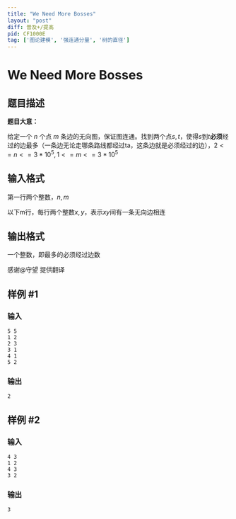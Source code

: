 ```yaml
---
title: "We Need More Bosses"
layout: "post"
diff: 普及+/提高
pid: CF1000E
tag: ['图论建模', '强连通分量', '树的直径']
---
```


# We Need More Bosses

## 题目描述

**题目大意：**

给定一个 $n$ 个点 $m$ 条边的无向图，保证图连通。找到两个点$s,t$，使得$s$到$t$**必须**经过的边最多（一条边无论走哪条路线都经过ta，这条边就是必须经过的边），$2<=n<=3*10^5,1<=m<=3*10^5$

## 输入格式

第一行两个整数，$n,m$

以下m行，每行两个整数$x,y$，表示$xy$间有一条无向边相连

## 输出格式

一个整数，即最多的必须经过边数

感谢@守望 提供翻译

## 样例 #1

### 输入

```
5 5
1 2
2 3
3 1
4 1
5 2

```

### 输出

```
2

```

## 样例 #2

### 输入

```
4 3
1 2
4 3
3 2

```

### 输出

```
3

```

